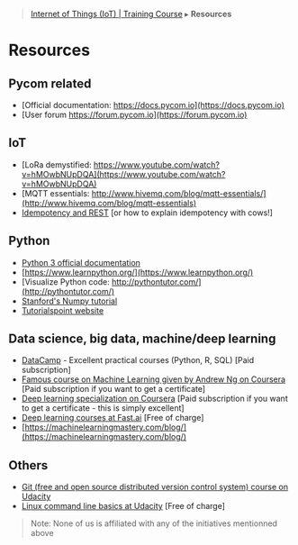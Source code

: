 > [Internet of Things (IoT) | Training Course](resources.md) ▸ **Resources**

# Resources

## Pycom related

* [Official documentation: https://docs.pycom.io](https://docs.pycom.io)
* [User forum https://forum.pycom.io](https://forum.pycom.io)

## IoT
* [LoRa demystified: https://www.youtube.com/watch?v=hMOwbNUpDQA](https://www.youtube.com/watch?v=hMOwbNUpDQA)
* [MQTT essentials: http://www.hivemq.com/blog/mqtt-essentials/](http://www.hivemq.com/blog/mqtt-essentials)
* [Idempotency and REST](http://www.restapitutorial.com/lessons/idempotency.html) [or how to explain idempotency with cows!]

## Python
* [Python 3 official documentation](https://docs.python.org/3)
* [https://www.learnpython.org/](https://www.learnpython.org/)
* [Visualize Python code: http://pythontutor.com/](http://pythontutor.com/)
* [Stanford's Numpy tutorial](http://cs231n.github.io/python-numpy-tutorial)
* [Tutorialspoint website](https://www.tutorialspoint.com/python3/)

## Data science, big data, machine/deep learning
* [DataCamp](https://www.datacamp.com) - Excellent practical courses (Python, R, SQL) [Paid subscription]
* [Famous course on Machine Learning given by Andrew Ng on Coursera](https://www.coursera.org/learn/machine-learning) [Paid subscription if you want to get a certificate]
* [Deep learning specialization on Coursera](https://www.coursera.org/specializations/deep-learning) [Paid subscription if you want to get a certificate - this is simply excellent]
* [Deep learning courses at Fast.ai](http://course.fast.ai/) [Free of charge]
* [https://machinelearningmastery.com/blog/](https://machinelearningmastery.com/blog/)


## Others
* [Git (free and open source distributed version control system) course on Udacity](https://www.udacity.com/course/how-to-use-git-and-github--ud775)
* [Linux command line basics at Udacity](https://www.udacity.com/course/linux-command-line-basics--ud595) [Free of charge]

> Note: None of us is affiliated with any of the initiatives mentionned above
